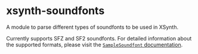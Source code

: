 # xsynth-soundfonts

A module to parse different types of soundfonts to be used in XSynth.

Currently supports SFZ and SF2 soundfonts. For detailed information about the supported formats, please visit the [`SampleSoundfont` documentation](https://docs.rs/xsynth-core/latest/xsynth_core/soundfont/struct.SampleSoundfont.html).